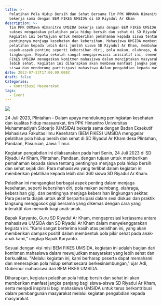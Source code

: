 ```yaml
---
title: >-
  Pelatihan Pola Hidup Bersih dan Sehat Bersama Tim PPK ORMAWA Himanitro UMSIDA
  bekerja sama dengan BEM FIKES UMSIDA di SD Riyadul Ar Kham
description: >-
  Tim PPK ORMawa HImanitro UMSIDA bekerja sama dengan BEM FIKES UMSIDA telah
  sukses mengadakan pelatihan pola hidup bersih dan sehat di SD Riyadul Ar Kham.
  Kegiatan ini bertujuan untuk memberikan pemahaman kepada siswa tentang
  pentingnya menjaga kesehatan dan kebersihan. Mahasiswa UMSIDA memberikan
  pelatihan kepada lebih dari jumlah siswa SD Riyadul Ar Kham, membahas
  aspek-aspek penting seperti kebersihan diri, pola makan, olahraga, dan
  lingkungan. Kepala sekolah sangat mengapresiasi inisiatif ini, sementara BEM
  FIKES UMSIDA menegaskan komitmen mahasiswa dalam menciptakan masyarakat yang
  lebih sehat. Kegiatan ini diharapkan akan membawa manfaat jangka panjang bagi
  siswa dan mendorong partisipasi mahasiswa dalam pengabdian kepada masyarakat.
date: 2023-07-23T17:00:00.000Z
draft: false
Categories:
  - Kontribusi Masyarakat
tags:
  - Event
---
```


![](/IMG_9493.JPG)

24 Juli 2023, Plintahan – Dalam upaya mendukung peningkatan kesehatan dan kualitas hidup masyarakat, tim PPK Himanitro Universitas Muhammadiyah Sidoarjo (UMSIDA) bekerja sama dengan Badan Eksekutif Mahasiswa Fakultas Ilmu Kesehatan (BEM FIKES) UMSIDA menggelar pelatihan pola hidup bersih dan sehat di SD Riyadul Ar
Kham desa Plintahan, Pandaan, Pasuruan, Jawa Timur.

Kegiatan pengabdian ini dilaksanakan pada hari Senin, 24 Juli 2023 di SD Riyadul Ar Kham, Plintahan, Pandaan, dengan tujuan untuk memberikan pemahaman kepada siswa tentang pentingnya menjaga pola hidup bersih dan sehat sejak dini. Para mahasiswa yang terlibat dalam kegiatan ini memberikan pelatihan kepada lebih dari 360 siswa SD Riyadul Ar Kham.

Pelatihan ini mengangkat berbagai aspek penting dalam menjaga kesehatan, seperti kebersihan diri, pola makan seimbang, olahraga, kebersihan gigi, dan pentingnya menjaga kebersihan lingkungan sekitar. Para peserta diajak untuk aktif berpartisipasi dalam sesi diskusi dan praktik langsung menggosok gigi bersama yang dikemas dengan cara yang interaktif dan menarik bagi anak-anak.

Bapak Karyanto, Guru SD Riyadul Ar Kham, mengapresiasi kerjasama antara mahasiswa UMSIDA dan SD Riyadul Ar Kham dalam menyelenggarakan kegiatan ini. "Kami sangat berterima kasih atas pelatihan ini, yang akan memberikan dampak positif dalam membentuk pola pikir sehat pada anak-anak kami," ungkap Bapak Karyanto.

Sesuai dengan visi misi BEM FIKES UMSIDA, kegiatan ini adalah bagian dari komitmen mahasiswa dalam mewujudkan masyarakat yang lebih sehat dan berkualitas. "Melalui kegiatan ini, kami berharap peserta dapat memahami dan menerapkan pola hidup sehat secara berkesinambungan," ujar Adi, Gubernur mahasiswa dari BEM FIKES UMSIDA.

Diharapkan, kegiatan pelatihan pola hidup bersih dan sehat ini akan memberikan manfaat jangka panjang bagi siswa-siswa SD Riyadul Ar Kham, serta menjadi inspirasi bagi mahasiswa UMSIDA untuk terus berkontribusi dalam pembangunan masyarakat melalui kegiatan pengabdian kepada masyarakat.
